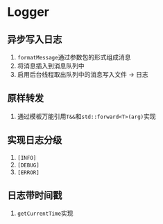 # Logger
## 异步写入日志
1. `formatMessage`通过参数包的形式组成消息
2. 将消息插入到消息队列中
3. 启用后台线程取出队列中的消息写入文件 -> 日志

## 原样转发
1. 通过模板万能引用`T&&`和`std::forward<T>(arg)`实现

## 实现日志分级
1. `[INFO]`
2. `[DEBUG]`
3. `[ERROR]`

## 日志带时间戳
1. `getCurrentTime`实现